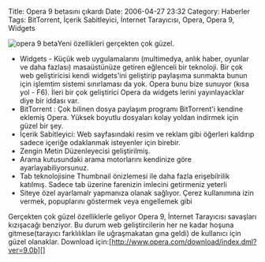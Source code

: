 Title: Opera 9 betasını çıkardı
Date: 2006-04-27 23:32
Category: Haberler
Tags: BitTorrent, İçerik Sabitleyici, İnternet Tarayıcısı, Opera, Opera 9, Widgets

![opera 9 beta][]Yeni özellikleri gerçekten çok güzel. <!--more-->

-   Widgets - Küçük web uygulamalarını (multimedya, anlık haber, oyunlar
    ve daha fazlası) masaüstünüze getiren eğlenceli bir teknoloji. Bir
    çok web geliştiricisi kendi widgets'ini geliştirip paylaşıma
    sunmakta bunun için işlemtim sistemi sınırlaması da yok. Opera bunu
    bize sunuyor (kısa yol - F6). İleri bir çok geliştirici Opera da
    widgets lerini yayınlayacklar diye bir iddası var.
-   BitTorrent : Çok bilinen dosya paylaşım programı BitTorrent'i
    kendine eklemiş Opera. Yüksek boyutlu dosyaları kolay yoldan
    indirmek için güzel bir şey.
-   İçerik Sabitleyici: Web sayfasındaki resim ve reklam gibi öğerleri
    kaldırıp sadece içeriğe odaklanmak isteyenler için birebir.
-   Zengin Metin Düzenleyecisi geliştirilmiş.
-   Arama kutusundaki arama motorlarını kendinize göre
    ayarlayabiliyorsunuz.
-   Tab teknolojisine Thumbnail önizlemesi ile daha fazla erişebilrilik
    katılmış. Sadece tab üzerine farenizin imlecini getirmeniz yeterli
-   Siteye özel ayarlamalr yapmanıza olanak sağlıyor. Çerez kullanımına
    izin vermek, popuplarını göstermek veya engellemek gibi

Gerçekten çok güzel özelliklerle geliyor Opera 9, İnternet Tarayıcısı
savaşları kızışacağı benziyor. Bu durum web geliştircilerin her ne kadar
hoşuna gitmese(tarayıcı farklılıkları ile uğraşmakatan gına geldi) de
kullanıcı için güzel olanaklar. Download
için:[http://www.opera.com/download/index.dml?ver=9.0b][]

</p>

  [opera 9 beta]: http://www.fatihhayrioglu.com/wp-content/opera9beta.thumbnail.jpg
  [http://www.opera.com/download/index.dml?ver=9.0b]: http://www.opera.com/download/index.dml?ver=9.0b
    "Opera 9 Beta"
